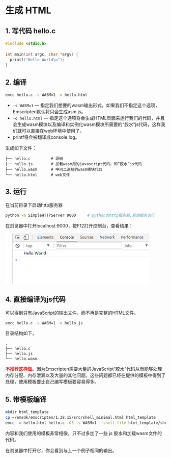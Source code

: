 # 生成 HTML

## 1. 写代码 hello.c

```c++
#include <stdio.h>

int main(int argc, char *argv) {
  printf("Hello World\n");
}
```

## 2. 编译

```bash
emcc hello.c -s WASM=1 -o hello.html
```

- `-s WASM=1` — 指定我们想要的wasm输出形式。如果我们不指定这个选项，Emscripten默认将只会生成asm.js。
- `-o hello.html` — 指定这个选项将会生成HTML页面来运行我们的代码，并且会生成wasm模块以及编译和实例化wasm模块所需要的“胶水”js代码，这样我们就可以直接在web环境中使用了。
- printf将会被翻译成console.log。

生成如下文件：

```text
├── hello.c         # 源码
├── hello.js        # 加载wasm用的javascript代码，即“胶水”js代码
├── hello.wasm      # 中间二进制的wasm模块代码
└── hello.html      # web文件
```

## 3. 运行

在当前目录下启动http服务器

```bash
python -m SimpleHTTPServer 9000     # python的http服务器,其他服务也行
```

在浏览器中打开localhost:9000，按F12打开控制台，查看结果：

![picture](001.jpg)

## 4. 直接编译为js代码

可以得到只有JavaScript的输出文件，而不再是完整的HTML文件。

```bash
emcc hello.c -s WASM=1 -o hello.js
```

目录结构如下，

```text
.
├── hello.c
├── hello.js
└── hello.wasm
```

**<font color="red">不推荐这样做</font>**。因为Emscripten需要大量的JavaScript“胶水”代码从而能够处理内存分配、内存泄漏以及大量的其他问题。这些问题都已经在提供的模板中得到了处理，使用模板要比自己编写模板要容易得多。

## 5. 带模板编译

```bash
mkdir html_template
cp ~/emsdk/emscripten/1.38.15/src/shell_minimal.html html_template
emcc -o hello.html hello.c -O3 -s WASM=1 --shell-file html_template/shell_minimal.html
```

内容和我们使用的模板非常相像，只不过多加了一些 js 胶水和加载wasm文件的代码。

在浏览器中打开它，你会看到与上一个例子相同的输出。
